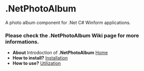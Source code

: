 # .NetPhotoAlbum
A photo album component for .Net C# Winform applications.
### Please check the .NetPhotoAlbum Wiki page for more informations.
* **About** Introdoction of **.NetPhotoAlbum** [Home](https://github.com/YBeyin/.NetPhotoAlbum/wiki)
* **How to install?** [Installation](https://github.com/YBeyin/.NetPhotoAlbum/wiki/Installation)
* **How to use?** [Utilization](https://github.com/YBeyin/.NetPhotoAlbum/wiki/Utilization)
